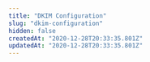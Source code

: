 ```yaml
---
title: "DKIM Configuration"
slug: "dkim-configuration"
hidden: false
createdAt: "2020-12-28T20:33:35.801Z"
updatedAt: "2020-12-28T20:33:35.801Z"
---
```

